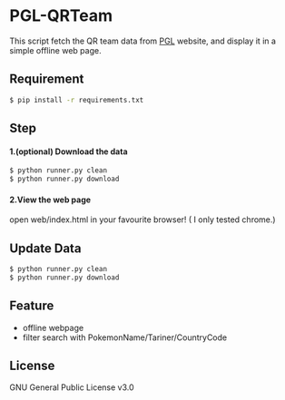 # PGL-QRTeam
This script fetch the QR team data from [PGL](https://3ds.pokemon-gl.com/) website, and display it in a simple offline web page.
## Requirement
```sh
$ pip install -r requirements.txt
```

## Step
#### 1.(optional) Download the data
```bash
$ python runner.py clean
$ python runner.py download
```

#### 2.View the web page
open web/index.html in your favourite browser! ( I only tested chrome.)

## Update Data
```bash
$ python runner.py clean
$ python runner.py download
```
## Feature
- offline webpage
- filter search with PokemonName/Tariner/CountryCode

## License
GNU General Public License v3.0
